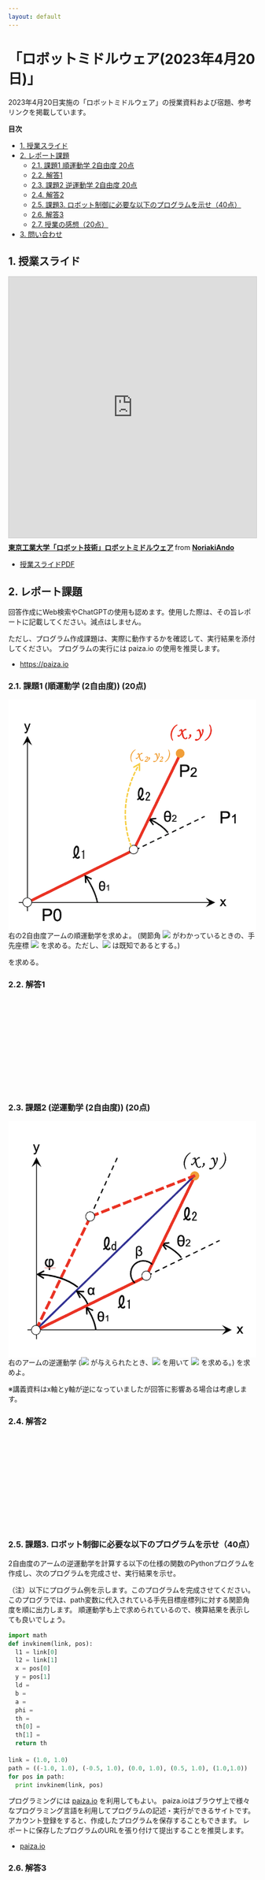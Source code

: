 ```yaml
---
layout: default
---
```


<!-- ソースを見ようと思った君は賢いね！！でも、宿題は自力でやりましょう。-->

# 「ロボットミドルウェア(2023年4月20日)」

2023年4月20日実施の「ロボットミドルウェア」の授業資料および宿題、参考リンクを掲載しています。

**目次**

<!-- TOC -->

- [1. 授業スライド](#1-%E6%8E%88%E6%A5%AD%E3%82%B9%E3%83%A9%E3%82%A4%E3%83%89)
- [2. レポート課題](#2-%E3%83%AC%E3%83%9D%E3%83%BC%E3%83%88%E8%AA%B2%E9%A1%8C)
    - [2.1. 課題1 順運動学 2自由度 20点](#21-%E8%AA%B2%E9%A1%8C1-%E9%A0%86%E9%81%8B%E5%8B%95%E5%AD%A6-2%E8%87%AA%E7%94%B1%E5%BA%A6-20%E7%82%B9)
    - [2.2. 解答1](#22-%E8%A7%A3%E7%AD%941)
    - [2.3. 課題2 逆運動学 2自由度 20点](#23-%E8%AA%B2%E9%A1%8C2-%E9%80%86%E9%81%8B%E5%8B%95%E5%AD%A6-2%E8%87%AA%E7%94%B1%E5%BA%A6-20%E7%82%B9)
    - [2.4. 解答2](#24-%E8%A7%A3%E7%AD%942)
    - [2.5. 課題3. ロボット制御に必要な以下のプログラムを示せ（40点）](#25-%E8%AA%B2%E9%A1%8C3-%E3%83%AD%E3%83%9C%E3%83%83%E3%83%88%E5%88%B6%E5%BE%A1%E3%81%AB%E5%BF%85%E8%A6%81%E3%81%AA%E4%BB%A5%E4%B8%8B%E3%81%AE%E3%83%97%E3%83%AD%E3%82%B0%E3%83%A9%E3%83%A0%E3%82%92%E7%A4%BA%E3%81%9B40%E7%82%B9)
    - [2.6. 解答3](#26-%E8%A7%A3%E7%AD%943)
    - [2.7. 授業の感想（20点）](#27-%E6%8E%88%E6%A5%AD%E3%81%AE%E6%84%9F%E6%83%B320%E7%82%B9)
- [3. 問い合わせ](#3-%E5%95%8F%E3%81%84%E5%90%88%E3%82%8F%E3%81%9B)

<!-- /TOC -->

## 1. 授業スライド

<iframe src="https://www.slideshare.net/slideshow/embed_code/key/u4AHsCGnZgN2NP" width="640" height="530" frameborder="0" marginwidth="0" marginheight="0" scrolling="no" style="border:1px solid #CCC; border-width:1px; margin-bottom:5px; max-width: 100%;" allowfullscreen> </iframe> <div style="margin-bottom:5px"> <strong> <a href="https://www.slideshare.net/NoriakiAndo/ss-251846440" title="東京工業大学「ロボット技術」ロボットミドルウェア" target="_blank">東京工業大学「ロボット技術」ロボットミドルウェア</a> </strong> from <strong><a href="https://www.slideshare.net/NoriakiAndo" target="_blank">NoriakiAndo</a></strong> </div>

* [授業スライドPDF](220526_Titech_RobotTechnology_Middleware.pdf)

## 2. レポート課題

回答作成にWeb検索やChatGPTの使用も認めます。使用した際は、その旨レポートに記載してください。減点はしません。

ただし、プログラム作成課題は、実際に動作するかを確認して、実行結果を添付してください。
プログラムの実行には paiza.io の使用を推奨します。

- https://paiza.io

### 2.1. 課題1 (順運動学 (2自由度)) (20点)
<img src="https://github.com/n-ando/titech_robotics/raw/master/figs/q0_fig1.png" align="right">

右の2自由度アームの順運動学を求めよ。
(関節角 <img src="https://latex.codecogs.com/gif.latex?(\theta_1,&space;\theta_2)"> がわかっているときの、手先座標 <img src="https://latex.codecogs.com/gif.latex?(x,&space;y)"> を求める。ただし、<img src="https://latex.codecogs.com/gif.latex?l_1,&space;l_2"> は既知であるとする。)

 を求める。

### 2.2. 解答1


<br />
<br />
<br />
<br />
<br />
<br />
<br />
<br />
<br />
<br />
<br />

<!--
点P2 <img src="https://latex.codecogs.com/gif.latex?(x,&space;y)"> の の値を <img src="https://latex.codecogs.com/gif.latex?l_1,&space;l_2,&space;\theta_1,&space;\theta_2"> で表す。

まず、点P1 <img src="https://latex.codecogs.com/gif.latex?(x_1,&space;y_1)">  の座標は、
-->

<!-- 使用しない
$$
\begin{eqnarray}
x_1 & = & l_1 \cos\theta_1 \\
y_1 & = & l_1 \sin\theta_1
\end{eqnarray}
$$
-->

<!--
<img src="https://latex.codecogs.com/gif.latex?x_1&space;=&space;l_1\cos\theta_1"><br>
<img src="https://latex.codecogs.com/gif.latex?y_1&space;=&space;l_1\sin\theta_1">

点P1からみた点P2の座標 <img src="https://latex.codecogs.com/gif.latex?(x_2,&space;y_2)"> は、
-->

<!-- 使用しない
\begin{eqnarray}
x_2 & = & l_2 \times \cos(\theta_1 + \theta_2) \\
y_2 & = & l_2 \times \sin(\theta_1 + \theta_2)
\end{eqnarray}
-->

<!--
<img src="https://latex.codecogs.com/gif.latex?x_2&space;&space;=&space;&space;l_2&space;\cos(\theta_1&space;&plus;&space;\theta_2)"><br>
<img src="https://latex.codecogs.com/gif.latex?y_2&space;&space;=&space;&space;l_2&space;\sin(\theta_1&space;&plus;&space;\theta_2)">

であり、最終的に (x, y) は以下の式で表される。
-->

<!-- 使用しない
$$
//\begin{eqnarray}
x = l_1\cos\theta_1 + l_2\cos(\theta_1 + \theta_2) \\
y = l_1\sin\theta_1 + l_2\sin(\theta_1 + \theta_2)
\end{eqnarray}
$$
-->

<!--
<img src="https://latex.codecogs.com/gif.latex?x&space;=&space;l_1\cos\theta_1&space;&plus;&space;l_2\cos(\theta_1&space;&plus;&space;\theta_2)"><br>
<img src="https://latex.codecogs.com/gif.latex?y&space;=&space;l_1\sin\theta_1&space;&plus;&space;l_2\sin(\theta_1&space;&plus;&space;\theta_2)">
-->


### 2.3. 課題2 (逆運動学 (2自由度)) (20点)

<img src="https://github.com/n-ando/titech_robotics/raw/master/figs/q0_fig2.png" align="right">

右のアームの逆運動学 (<img src="https://latex.codecogs.com/gif.latex?(x,&space;y)"> が与えられたとき、<img src="https://latex.codecogs.com/gif.latex?l_1,&space;l_2"> を用いて
<img src="https://latex.codecogs.com/gif.latex?(\theta_1,&space;\theta_2)"> を求める。) を求めよ。

※講義資料はx軸とy軸が逆になっていましたが回答に影響ある場合は考慮します。

### 2.4. 解答2

<br />
<br />
<br />
<br />
<br />
<br />
<br />
<br />
<br />
<br />
<br />

<!--
図中 <img src="https://latex.codecogs.com/gif.latex?\theta_1,&space;\theta_2"> は <img src="https://latex.codecogs.com/gif.latex?\alpha,&space;\beta,&space;\phi"> を用いて以下の式で表される。
-->

<!-- 使用しない
$$
\begin{eqnarray}
\theta_1 & = & \frac{\pi}{2} - \alpha - \phi \\
\theta_2 & = & \pi - \beta
\end{eqnarray}
$$
-->

<!--
<img src="https://latex.codecogs.com/gif.latex?\theta_1&space;=&space;\frac{\pi}{2}&space;-&space;\alpha&space;-&space;\phi"><br>
<img src="https://latex.codecogs.com/gif.latex?\theta_2&space;=&space;\pi&space;-&space;\beta">

余弦定理と逆関数を使って、<img src="https://latex.codecogs.com/gif.latex?\cos\alpha,&space;\cos\beta,&space;\tan\phi"> の値を求めると、
-->

<!-- 使用しない
$$
\begin{eqnarray}
\cos\alpha = \left\(\frac{l_1^2 + l_d^2 - l_2^2}{2l_1l_d}\right\) \\
\cos\beta  = \left\(\frac{l_1^2 + l_2^2 - l_d^2}{2l_1l_2}\right\) \\
\tan\phi   = \frac{x}{y}
\end{eqnarray}
$$
-->

<!--
<img src="https://latex.codecogs.com/gif.latex?\cos\alpha&space;=&space;\left\(\frac{l_1^2&space;&plus;&space;l_d^2&space;-&space;l_2^2}{2l_1l_d}\right\)"><br>
<img src="https://latex.codecogs.com/gif.latex?\cos\beta&space;=&space;\left\(\frac{l_1^2&space;&plus;&space;l_2^2&space;-&space;l_d^2}{2l_1l_2}\right\)"><br>
<img src="https://latex.codecogs.com/gif.latex?\tan\phi&space;=&space;\frac{x}{y}">

逆関数を用いて以下のように表すことができる。
-->

<!-- 使用しない
$$
\begin{eqnarray}
\alpha = \arccos\left\(\frac{l_1^2 + l_d^2 - l_2^2}{2l_1l_d}\right\) \\
\beta  = \arccos\left\(\frac{l_1^2 + l_2^2 - l_d^2}{2l_1l_2}\right\) \\
\phi   = \arctan\frac{x}{y} 座標軸のとり方に注意
\end{eqnarray}
$$
-->

<!--
<img src="https://latex.codecogs.com/gif.latex?\alpha&space;=&space;\arccos\left\(\frac{l_1^2&space;&plus;&space;l_d^2&space;-&space;l_2^2}{2l_1l_d}\right\)"><br>
<img src="https://latex.codecogs.com/gif.latex?\beta&space;=&space;\arccos\left\(\frac{l_1^2&space;&plus;&space;l_2^2&space;-&space;l_d^2}{2l_1l_2}\right\)"><br>
<img src="https://latex.codecogs.com/gif.latex?\phi&space;=&space;\arctan\frac{x}{y}">

以上より、求める角度は、
-->

<!-- 使用しない
$$
\begin{eqnarray}
\theta_1 = \frac{\pi}{2} - \arccos\left(\frac{l_1^2 + l_d^2 - l_2^2}{2l_1l_d}\right) - \arctan\frac{x}{y}
\theta_2 = \pi - \arccos\left(\frac{l_1^2 + l_2^2 - l_d^2}{2l_1l_2}\right)
\end{eqnarray}
$$
-->

<!--
<img src="https://latex.codecogs.com/gif.latex?\theta_1&space;=&space;\frac{\pi}{2}&space;-&space;\arccos\left(\frac{l_1^2&space;&plus;&space;l_d^2&space;-&space;l_2^2}{2l_1l_d}\right)&space;-&space;\arctan\frac{x}{y}"><br>
<img src="https://latex.codecogs.com/gif.latex?\theta_2&space;=&space;\pi&space;-&space;\arccos\left(\frac{l_1^2&space;&plus;&space;l_2^2&space;-&space;l_d^2}{2l_1l_2}\right)">

なお、この逆運動学には以下のもう一つの解があります。

<img src="https://latex.codecogs.com/gif.latex?\theta_1&space;=&space;\frac{\pi}{2}&space;+&space;\arccos\left(\frac{l_1^2&space;&plus;&space;l_d^2&space;-&space;l_2^2}{2l_1l_d}\right)&space;-&space;\arctan\frac{x}{y}"><br>
<img src="https://latex.codecogs.com/gif.latex?\theta_2&space;=-&space;\pi&space;-&space;\arccos\left(\frac{l_1^2&space;&plus;&space;l_2^2&space;+&space;l_d^2}{2l_1l_2}\right)">
-->


### 2.5. 課題3. ロボット制御に必要な以下のプログラムを示せ（40点）
2自由度のアームの逆運動学を計算する以下の仕様の関数のPythonプログラムを作成し、次のプログラムを完成させ、実行結果を示せ。　

（注）以下にプログラム例を示します。このプログラムを完成させてください。このプログラでは、path変数に代入されている手先目標座標列に対する関節角度を順に出力します。
順運動学も上で求められているので、検算結果を表示しても良いでしょう。

```python
import math
def invkinem(link, pos):
  l1 = link[0]
  l2 = link[1]
  x = pos[0]
  y = pos[1]
  ld = 
  b = 
  a = 
  phi = 
  th = 
  th[0] = 
  th[1] = 
  return th

link = (1.0, 1.0)
path = ((-1.0, 1.0), (-0.5, 1.0), (0.0, 1.0), (0.5, 1.0), (1.0,1.0))
for pos in path:
  print invkinem(link, pos)
```

プログラミングには [paiza.io](https://paiza.io/ja/) を利用してもよい。
paiza.ioはブラウザ上で様々なプログラミング言語を利用してプログラムの記述・実行ができるサイトです。
アカウント登録をすると、作成したプログラムを保存することもできます。
レポートに保存したプログラムのURLを張り付けて提出することを推奨します。

* [paiza.io](https://paiza.io/ja/) 

### 2.6. 解答3

<br />
<br />
<br />
<br />
<br />
<br />
<br />
<br />
<br />
<br />
<br />

<!--
逆運動学は2つの解があり、以下の二通りのプログラムが正解となります。

```python
import math

def invkinem(link, pos):
    l1 = link[0]
    l2 = link[1]
    x = pos[0]
    y = pos[1]
    ld = math.sqrt(x ** 2 + y ** 2)
    b = math.acos((l1 ** 2 + l2 ** 2 - ld ** 2) / (2 * l1 * l2))
    a = math.acos((l1 ** 2 + ld ** 2 - l2 ** 2) / (2 * l1 * ld))
    phi = math.atan2(x, y)
    th = [0] * 2
    th[0] = (math.pi / 2) - a - phi
    th[1] = math.pi - b
    return th

link = (1.0, 1.0)
path = ((-1.0, 1.0), (-0.5, 1.0), (0.0, 1.0), (0.5, 1.0), (1.0,1.0))
for pos in path:
  print invkinem(link, pos)
```

```python
import math

def invkinem(link, pos):
    l1 = link[0]
    l2 = link[1]
    x = pos[0]
    y = pos[1]
    ld = math.sqrt(x * x + y * y)
    b = math.acos((l1 * l1 + l2 * l2 - ld * ld) / (2 * l1 * l2))
    a = math.acos((l1 * l1 + ld * ld - l2 * l2) / (2 * l1 * ld))
    phi = math.atan2(x, y)
    th = [0] * 2
    th[0] = math.pi / 2 + a - phi
    th[1] = - math.pi + b
    return th
  
link = (1.0, 1.0)
path = ((-1.0, 1.0), (-0.5, 1.0), (0.0, 1.0), (0.5, 1.0), (1.0,1.0))
for pos in path:
  print invkinem(link, pos)
```

以下の paiza.io 上のプログラムでは、以上の2通りのプログラムを実行し逆運動学を求めたうえで、順運動学で検算をしています。
以下のURLにアクセスして試しに実行してみましょう。

* [paiza.io上で実行](https://paiza.io/projects/vdH54uDmeMUJlUO1J1DD-Q)

<iframe src="https://paiza.io/projects/e/vdH54uDmeMUJlUO1J1DD-Q?theme=twilight" width="100%" height="500" scrolling="no" seamless="seamless"></iframe>
-->

<!--
### 2.7. 課題4.ミドルウエアを利用したサンプルプログラムを示せ

#### 2.7.1. a) ロボットミドルウエアを一つ選び、データの送信を行う手順・方法を調べ説明せよ（15点）
結果として、コメントを付したソースコード（完全である必要はないが、データ送信に必要な最低限の部分を示すこと。例えばRTMであればonExecute関数部分、ROSであれば Publisherの宣言〜データ送信部分を、行ごとに何をしているのかコメントを付して）を添付せよ。

#### 2.7.2. b) 同様に、データの受信を行う手順・方法を調べ説明せよ（15点）
結果として、コメントを付したソースコード（完全である必要はないが、データ受信に必要な最低限の部分を示すこと。例えばRTMであればonExecute関数部分、ROSであれば Subscriberの部分（コールバック関数含む）を行ごとに何をしているのかコメントを付して）を添付せよ。

（注）この課題では、Web上から適切なプログラムを取得し、その内容を理解しているかどうかを見ます。1行ごとに何をしているか理解し、適切なコメントを付記しているかどうかで理解度を採点します。

### 2.8. 解答4

#### 2.8.1. a) データの送信を行う手順・方法

<br />
<br />
<br />
<br />
<br />
<br />
<br />
<br />
<br />
<br />
<br />
-->
<!--
OpenRTM-aistのConsoleInサンプルのConsoleIn.cppのonExecute部分。

* [参考ページ(OpenRTM)](http://hmatsudaiac.wixsite.com/venus-robotix/define-namingformats-c-windows)


```cpp
RTC::ReturnCode_t ConsoleIn::onExecute(RTC::UniqueId ec_id) // Active状態で周期実行される関数。
{
  std::cout << "input number: ";  // ユーザに入力を促す。
  std::cin >> m_data.data; // ユーザからの入力値を得る。
  setTimestamp(m_data); // データにタイムスタンプを押す。
  m_dataOut.write(); // OutPortからデータを送信。
  return RTC::RTC_OK;
}
```

ROSの送信コード（パブリッシャ）のコードを以下に示す。


* [参考ページ(ROS)](http://wiki.ros.org/ja/ROS/Tutorials/WritingPublisherSubscriber%28c%2B%2B%29)


```cpp
#include "ros/ros.h"  // ROSメインヘッダのインクルード
#include "std_msgs/String.h" // ROSメッセージ形式 std_msgs/String のインクルード
#include <sstream> // 標準string streamのインクルード

int main(int argc, char **argv) // メイン関数
{
  ros::init(argc, argv, "talker"); // ROS初期化
  ros::NodeHandle n; // ROSノード(ROSモジュールの基本単位)のハンドルの宣言
  ros::Publisher chatter_pub = n.advertise<std_msgs::String>("chatter", 1000); // 送信を行うPublisherの作成
  ros::Rate loop_rate(10); 

  int count = 0;
  while (ros::ok()) // メインループ
  {
    std_msgs::String msg;
    std::stringstream ss;
    ss << "hello world " << count; // 送信文字列を作成
    msg.data = ss.str(); // 送信文字列を代入
    ROS_INFO("%s", msg.data.c_str()); 
    chatter_pub.publish(msg); // 文字列をサブスクライバに対して送信
    ros::spinOnce(); // するべきその他の仕事（コールバック処理等）をする。おまじない。
    ++count;
  }
  return 0;
}
```
-->
<!--
#### 2.8.2. b) データの受信を行う手順・方法

<br />
<br />
<br />
<br />
<br />
<br />
<br />
<br />
<br />
<br />
<br />
-->
<!--

OpenRTMのConsoleOutサンプルのConsoleOut.cppのonExecute部分。

* [参考ページ(OpenRTM)](http://hmatsudaiac.wixsite.com/venus-robotix/define-namingformats-c-windows)

```cpp
RTC::ReturnCode_t ConsoleOut::onExecute(RTC::UniqueId ec_id) // Active状態で周期実行される関数。
{
  if(m_dataIn.isNew()) // データ入力があれば以下を実行。
  {
    m_dataIn.read(); // InPortからデータを読み込み。
    std::cout << "received: " << m_data.data << std::endl; // 読み込まれたデータを表示。
    std::cout << "sec: " << m_data.tm.sec << " nsec: " << m_data.tm.nsec << std::endl; // 読み込まれたデータのタイムスタンプを表示。
  }
  return RTC::RTC_OK;
}
```

ROSの受信コード（サブスクライバ）のコードを以下に示す。

* [参考ページ(ROS)](http://wiki.ros.org/ja/ROS/Tutorials/WritingPublisherSubscriber%28c%2B%2B%29)


```cpp
#include "ros/ros.h"  // ROSメインヘッダのインクルード
#include "std_msgs/String.h" // ROSメッセージ形式 std_msgs/String のインクルード

void chatterCallback(const std_msgs::String::ConstPtr& msg) // データ受信のためのコールバック関数
{
  // データが受信されるとString型データが msg に代入されて受け取ることができる。
  ROS_INFO("I heard: [%s]", msg->data.c_str());
}

int main(int argc, char **argv)
{
  ros::init(argc, argv, "listener"); // ROS初期化
  ros::NodeHandle n; // このノードのハンドル
  ros::Subscriber sub = n.subscribe("chatter", 1000, chatterCallback); // サブスクライバの作成
  ros::spin(); // サブスクライバ等の仕事が来るまで待つループ。終了の割り込み等が入るまで永遠にブロックされる。
  return 0;
}
```
-->

### 2.7. 授業の感想（20点）

授業の感想、プログラミング、ロボットミドルウェアに対しての感想を記載してください。

※感想も課題の一つですが、よく忘れる人がいます。忘れずに書いてください。サービス問題です。


## 3. 問い合わせ

n-ando@aist.go.jp までメールください。

